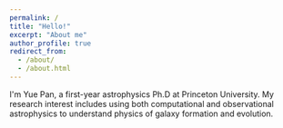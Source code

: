 ```yaml
---
permalink: /
title: "Hello!"
excerpt: "About me"
author_profile: true
redirect_from: 
  - /about/
  - /about.html
---
```


I'm Yue Pan, a first-year astrophysics Ph.D at Princeton University. My research interest includes using both computational and observational astrophysics to understand physics of galaxy formation and evolution. 

